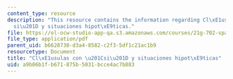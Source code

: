```yaml
---
content_type: resource
description: "This resource contains the information regarding Cl\xE1usulas con \u201C\
  si\u201D y situaciones hipot\xE9ticas."
file: https://ol-ocw-studio-app-qa.s3.amazonaws.com/courses/21g-702-spanish-ii-spring-2004/a9b06b1fb671875b5031bcce4ac7b883_MIT21G_702S04_42act_pro.pdf
file_type: application/pdf
parent_uid: b6628738-d3a4-8582-c2f3-5df1c21ac1b9
resourcetype: Document
title: "Cl\xE1usulas con \u201Csi\u201D y situaciones hipot\xE9ticas"
uid: a9b06b1f-b671-875b-5031-bcce4ac7b883
---
```

